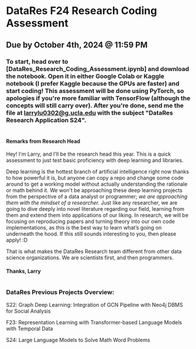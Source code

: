 # DataRes F24 Research Coding Assessment

## Due by October 4th, 2024 @ 11:59 PM

### To start, head over to [DataRes_Research_Coding_Assessment.ipynb] and download the notebook. Open it in either Google Colab or Kaggle notebook (I prefer Kaggle because the GPUs are faster) and start coding! This assessment will be done using PyTorch, so apologies if you're more familiar with TensorFlow (although the concepts will still carry over). After you're done, send me the file at larrylu0302@g.ucla.edu with the subject "DataRes Research Application S24".

#

#### Remarks from Research Head

Hey! I'm Larry, and I'll be the research head this year.  This is a quick assessment to just test basic proficiency with deep learning and libraries.

Deep learning is the hottest branch of artificial intelligence right now thanks to how powerful it is, but anyone can copy a repo and change some code around to get a working model without actually understanding the rationale or math behind it. We won't be approaching these deep learning projects from the perspective of a data analyst or programmer; *we are approaching them with the mindset of a researcher.* Just like any researcher, we are going to dive deeply into novel literature regarding our field, learning from them and extend them into applications of our liking. In research, we will be focusing on reproducing papers and turning theory into our own code implementations, as this is the best way to learn what’s going on underneath the hood. If this still sounds interesting to you, then please apply! :D

That is what makes the DataRes Research team different from other data science organizations. We are scientists first, and then programmers.

#### Thanks, Larry

#
### DataRes Previous Projects Overview:
  
  S22: Graph Deep Learning: Integration of GCN Pipeline with Neo4j DBMS for Social Analysis
  
  F23: Representation Learning with Transformer-based Language Models with Temporal Data

  S24: Large Language Models to Solve Math Word Problems
  

  [ResearchApps.ipynb]: ResearchApps.ipynb

